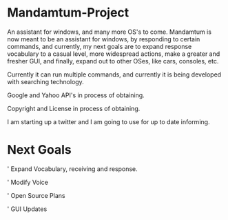 # Mandamtum-Project
An assistant for windows, and many more OS's to come. Mandamtum is now meant to be an assistant for windows, 
by responding to certain commands, and currently, my next goals are to expand response vocabulary to a casual level, 
more widespread actions, make a greater and fresher GUI, and finally, expand out to other OSes, like cars, consoles, etc. 

Currently it can run multiple commands, and currently it is being developed with searching technology. 

Google and Yahoo API's in process of obtaining. 

Copyright and License in process of obtaining. 

I am starting up a twitter and I am going to use for up to date informing.


# Next Goals
' Expand Vocabulary, receiving and response.

' Modify Voice

' Open Source Plans

' GUI Updates


